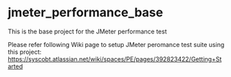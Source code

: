 # jmeter_performance_base

This is the base project for the JMeter performance test

Please refer following Wiki page to setup JMeter peromance test suite using this project:
https://syscobt.atlassian.net/wiki/spaces/PE/pages/392823422/Getting+Started
